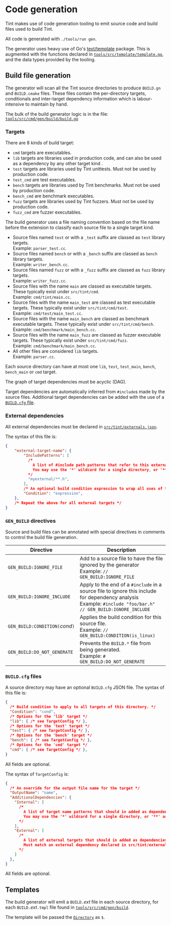 # Code generation

Tint makes use of code generation tooling to emit source code and build files
used to build Tint.

All code is generated with `./tools/run gen`.

The generator uses heavy use of Go's [text/template](https://pkg.go.dev/text/template)
package. This is augmented with the functions declared in [`tools/src/template/template.go`](../../tools/src/template/template.go), and the data types provided by the tooling.

## Build file generation

The generator will scan all the Tint source directories to produce `BUILD.gn`
and `BUILD.cmake` files. These files contain the per-directory targets,
conditionals and inter-target dependency information which is labour-intensive
to maintain by hand.

The bulk of the build generator logic is in the file: [`tools/src/cmd/gen/build/build.go`](../../tools/src/cmd/gen/build/build.go)

### Targets

There are 8 kinds of build target:

* `cmd` targets are executables.
* `lib` targets are libraries used in production code, and can also be used as
  a dependency by any other target kind .
* `test` targets are libraries used by Tint unittests. Must not be used by
  production code.
* `test_cmd` are test executables.
* `bench` targets are libraries used by Tint benchmarks. Must not be used by
  production code.
* `bench_cmd` are benchmark executables.
* `fuzz` targets are libraries used by Tint fuzzers. Must not be used by
  production code.
* `fuzz_cmd` are fuzzer executables.

The build generator uses a file naming convention based on the file name before the extension to classify each source file to a single target kind.

* Source files named `test` or with a `_test` suffix are classed as `test` library targets. \
  Example: `parser_test.cc`.
* Source files named `bench` or with a `_bench` suffix are classed as `bench` library targets. \
  Example: `writer_bench.cc`.
* Source files named `fuzz` or with a `_fuzz` suffix are classed as `fuzz` library targets. \
  Example: `writer_fuzz.cc`.
* Source files with the name `main` are classed as executable targets.
  These typically exist under `src/tint/cmd`. \
  Example: `cmd/tint/main.cc`.
* Source files with the name `main_test` are classed as test executable targets.
  These typically exist under `src/tint/cmd/test`. \
  Example: `cmd/test/main_test.cc`.
* Source files with the name `main_bench` are classed as benchmark executable targets.
  These typically exist under `src/tint/cmd/bench`. \
  Example: `cmd/benchmark/main_bench.cc`.
* Source files with the name `main_fuzz` are classed as fuzzer executable targets.
  These typically exist under `src/tint/cmd/fuzz`. \
  Example: `cmd/benchmark/main_bench.cc`.
* All other files are considered `lib` targets. \
  Example: `parser.cc`.

Each source directory can have at most one `lib`, `test`, `test_main`, `bench`, `bench_main` or `cmd`
target.

The graph of target dependencies must be acyclic (DAG).

Target dependencies are automatically inferred from `#include`s made by the source files.
Additional target dependencies can be added with the use of a [`BUILD.cfg` file](#buildcfg-files).

### External dependencies

All external dependencies must be declared in [`src/tint/externals.json`](../../src/tint/externals.json).

The syntax of this file is:

```json
{
    "external-target-name": {
        "IncludePatterns": [
          /*
            A list of #include path patterns that refer to this external target.
            You may use the '*' wildcard for a single directory, or '**' as a multi-directory wildcard.
          */
          "myexternal/**.h",
        ],
        /* An optional build condition expression to wrap all uses of this external dependency */
        "Condition": "expression",
    },
    /* Repeat the above for all external targets */
}
```

### `GEN_BUILD` directives

Source and build files can be annotated with special directives in comments to control the build file generation.

| Directive | Description |
|-----------|-------------|
| `GEN_BUILD:IGNORE_FILE` | Add to a source file to have the file ignored by the generator <br> Example: `// GEN_BUILD:IGNORE_FILE` |
| `GEN_BUILD:IGNORE_INCLUDE` | Apply to the end of a `#include` in a source file to ignore this include for dependency analysis <br> Example: `#include "foo/bar.h"  // GEN_BUILD:IGNORE_INCLUDE` |
| `GEN_BUILD:CONDITION(`_cond_`)` | Applies the build condition for this source file. <br> Example: `// GEN_BUILD:CONDITION(is_linux)` |
| `GEN_BUILD:DO_NOT_GENERATE` | Prevents the `BUILD.*` file from being generated. <br> Example: `# GEN_BUILD:DO_NOT_GENERATE` |

### `BUILD.cfg` files

A source directory may have an optional `BUILD.cfg` JSON file. The syntax of this file is:

```json
{
  /* Build condition to apply to all targets of this directory. */
  "Condition": "cond",
  /* Options for the 'lib' target */
  "lib": { /* see TargetConfig */ },
  /* Options for the 'test' target */
  "test": { /* see TargetConfig */ },
  /* Options for the 'bench' target */
  "bench": { /* see TargetConfig */ },
  /* Options for the 'cmd' target */
  "cmd": { /* see TargetConfig */ },
}
```

All fields are optional.

The syntax of `TargetConfig` is:

```json
{
  /* An override for the output file name for the target */
  "OutputName": "name",
  "AdditionalDependencies": {
    "Internal": [
      /*
        A list of target name patterns that should in added as dependencies to this target.
        You may use the '*' wildcard for a single directory, or '**' as a multi-directory wildcard.
      */
    ],
    "External": [
      /*
        A list of external targets that should in added as dependencies to this target.
        Must match an external dependency declared in src/tint/externals.json
      */
    ]
  },
}
```

All fields are optional.

## Templates

The build generator will emit a `BUILD.`_ext_ file in each source directory, for each `BUILD.`_ext_`.tmpl` file found in [`tools/src/cmd/gen/build`](../../tools/src/cmd/gen/build).

The template will be passed the [`Directory`](../../tools/src/cmd/gen/build/directory.go) as `$`.
